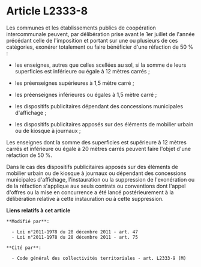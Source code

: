 # Article L2333-8

Les communes et les établissements publics de coopération intercommunale peuvent, par délibération prise avant le 1er juillet
de l'année précédant celle de l'imposition et portant sur une ou plusieurs de ces catégories, exonérer totalement ou faire
bénéficier d'une réfaction de 50 % : 

- les enseignes, autres que celles scellées au sol, si la somme de leurs superficies est inférieure ou égale à 12 mètres
carrés ; 

- les préenseignes supérieures à 1,5 mètre carré ; 

- les préenseignes inférieures ou égales à 1,5 mètre carré ; 

- les dispositifs publicitaires dépendant des concessions municipales d'affichage ; 

- les dispositifs publicitaires apposés sur des éléments de mobilier urbain ou de kiosque à journaux ;

Les enseignes dont la somme des superficies est supérieure à 12 mètres carrés et inférieure ou égale à 20 mètres carrés
peuvent faire l'objet d'une réfaction de 50 %. 

Dans le cas des dispositifs publicitaires apposés sur des éléments de mobilier urbain ou de kiosque à journaux ou dépendant
des concessions municipales d'affichage, l'instauration ou la suppression de l'exonération ou de la réfaction s'applique aux
seuls contrats ou conventions dont l'appel d'offres ou la mise en concurrence a été lancé postérieurement à la délibération
relative à cette instauration ou à cette suppression.

**Liens relatifs à cet article**

	**Modifié par**:

	  - Loi n°2011-1978 du 28 décembre 2011 - art. 47
	  - Loi n°2011-1978 du 28 décembre 2011 - art. 75

	**Cité par**:

	  - Code général des collectivités territoriales - art. L2333-9 (M)
